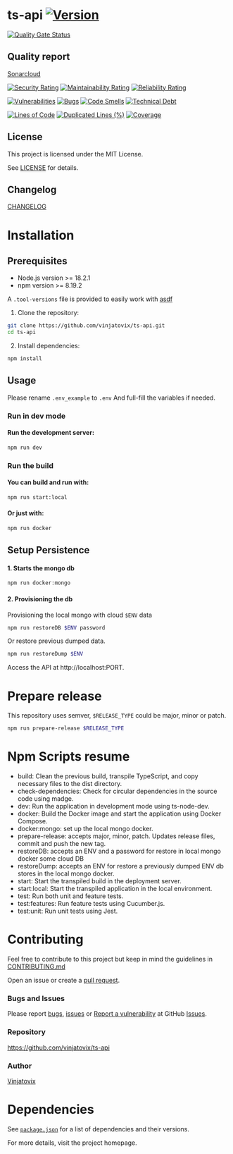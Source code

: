 # ts-api [![Version](https://img.shields.io/badge/Version-v1.2.2-blue.svg)](https://semver.org)
[![Quality Gate Status](https://sonarcloud.io/api/project_badges/measure?project=vinjatovix_ts-api&metric=alert_status)](https://sonarcloud.io/summary/new_code?id=vinjatovix_ts-api)

## Quality report
[Sonarcloud](https://sonarcloud.io/project/overview?id=vinjatovix_ts-api)

[![Security Rating](https://sonarcloud.io/api/project_badges/measure?project=vinjatovix_ts-api&metric=security_rating)](https://sonarcloud.io/summary/new_code?id=vinjatovix_ts-api)
[![Maintainability Rating](https://sonarcloud.io/api/project_badges/measure?project=vinjatovix_ts-api&metric=sqale_rating)](https://sonarcloud.io/summary/new_code?id=vinjatovix_ts-api)
[![Reliability Rating](https://sonarcloud.io/api/project_badges/measure?project=vinjatovix_ts-api&metric=reliability_rating)](https://sonarcloud.io/summary/new_code?id=vinjatovix_ts-api)

[![Vulnerabilities](https://sonarcloud.io/api/project_badges/measure?project=vinjatovix_ts-api&metric=vulnerabilities)](https://sonarcloud.io/summary/new_code?id=vinjatovix_ts-api)
[![Bugs](https://sonarcloud.io/api/project_badges/measure?project=vinjatovix_ts-api&metric=bugs)](https://sonarcloud.io/summary/new_code?id=vinjatovix_ts-api)
[![Code Smells](https://sonarcloud.io/api/project_badges/measure?project=vinjatovix_ts-api&metric=code_smells)](https://sonarcloud.io/summary/new_code?id=vinjatovix_ts-api)
[![Technical Debt](https://sonarcloud.io/api/project_badges/measure?project=vinjatovix_ts-api&metric=sqale_index)](https://sonarcloud.io/summary/new_code?id=vinjatovix_ts-api)

[![Lines of Code](https://sonarcloud.io/api/project_badges/measure?project=vinjatovix_ts-api&metric=ncloc)](https://sonarcloud.io/summary/new_code?id=vinjatovix_ts-api)
[![Duplicated Lines (%)](https://sonarcloud.io/api/project_badges/measure?project=vinjatovix_ts-api&metric=duplicated_lines_density)](https://sonarcloud.io/summary/new_code?id=vinjatovix_ts-api)
[![Coverage](https://sonarcloud.io/api/project_badges/measure?project=vinjatovix_ts-api&metric=coverage)](https://sonarcloud.io/summary/new_code?id=vinjatovix_ts-api)



## License
This project is licensed under the MIT License.

See [LICENSE](LICENSE.md) for details.

## Changelog
[CHANGELOG](https://github.com/vinjatovix/ts-api/releases)

# Installation
## Prerequisites

- Node.js version >= 18.2.1
- npm version >= 8.19.2

A `.tool-versions` file is provided to easily work with [asdf](https://asdf-vm.com/)


1. Clone the repository:
  ```bash
  git clone https://github.com/vinjatovix/ts-api.git
  cd ts-api
  ```

2. Install dependencies:
  ```bash
  npm install
  ```

## Usage
Please rename `.env_example` to `.env` And full-fill the variables if needed.

### Run in dev mode

#### Run the development server:
```bash
npm run dev
```
### Run the build

#### You can build and run with:
```bash
npm run start:local
```

#### Or just with:
```bash
npm run docker
```
## Setup Persistence

#### 1. Starts the mongo db

```bash
npm run docker:mongo
```
#### 2. Provisioning the db

Provisioning the local mongo with cloud `$ENV` data
```bash
npm run restoreDB $ENV password
```

Or restore previous dumped data.
```bash
npm run restoreDump $ENV
```

Access the API at http://localhost:PORT.

# Prepare release
This repository uses semver, `$RELEASE_TYPE` could be major, minor or patch.
```bash
npm run prepare-release $RELEASE_TYPE
```




# Npm Scripts resume
- build: Clean the previous build, transpile TypeScript, and copy necessary files to the dist directory.
- check-dependencies: Check for circular dependencies in the source code using madge.
- dev: Run the application in development mode using ts-node-dev.
- docker: Build the Docker image and start the application using Docker Compose.
- docker:mongo: set up the local mongo docker.
- prepare-release: accepts major, minor, patch. Updates release files, commit and push the new tag.
- restoreDB: accepts an ENV and a password for restore in local mongo docker some cloud DB
- restoreDump: accepts an ENV for restore a previously dumped ENV db stores in the local mongo docker.
- start: Start the transpiled build in the deployment server.
- start:local: Start the transpiled application in the local environment.
- test: Run both unit and feature tests.
- test:features: Run feature tests using Cucumber.js.
- test:unit: Run unit tests using Jest.

# Contributing
Feel free to contribute to this project but keep in mind the guidelines in [CONTRIBUTING.md](CONTRIBUTING.md)

Open an issue or create a [pull request](https://github.com/vinjatovix/ts-api/pulls).
### Bugs and Issues
Please report [bugs](https://github.com/vinjatovix/ts-api/issues/new?assignees=&labels=&projects=&template=bug_report.md&title=), [issues](https://github.com/vinjatovix/ts-api/issues/new?assignees=&labels=&projects=&template=feature_request.md&title=) or [Report a vulnerability](https://github.com/vinjatovix/ts-api/security/advisories/new) at GitHub [Issues](https://github.com/vinjatovix/ts-api/issues).

### Repository
https://github.com/vinjatovix/ts-api

### Author
[Vinjatovix](https://github.com/vinjatovix)

# Dependencies
See [`package.json`](package.json) for a list of dependencies and their versions.

For more details, visit the project homepage.

